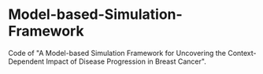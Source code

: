 # Model-based-Simulation-Framework
Code of "A Model-based Simulation Framework for Uncovering the Context-Dependent Impact of Disease Progression in Breast Cancer".
